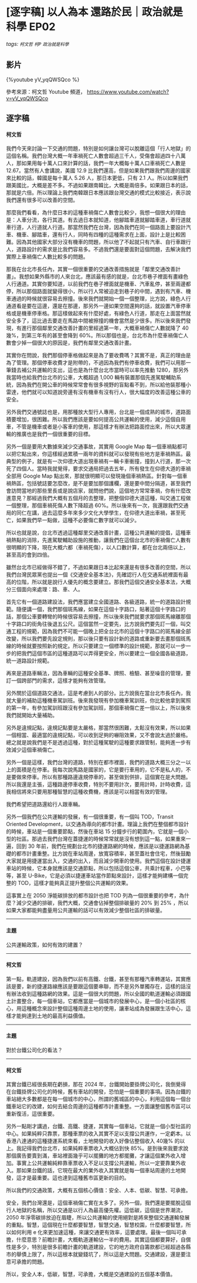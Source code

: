 # [逐字稿] 以人為本 還路於民｜政治就是科學 EP02

###### tags: `柯文哲` `柯P` `政治就是科學`

## 影片

{%youtube yV_yqQWSQco %}

參考來源：柯文哲 Youtube 頻道， https://www.youtube.com/watch?v=yV_yqQWSQco


## 逐字稿

#### 柯文哲

我們今天來討論一下交通的問題，特別是如何讓台灣可以脫離這個「行人地獄」的這個名稱。我們台灣大概一年車禍死亡人數會超過三千人，受傷會超過四十八萬人，那如果用每十萬人口來計算的話，我們一年大概每十萬人口車禍死亡人數是 12.67。當然有人會講說，美國 12.9 比我們還高，但是如果我們跟我們周邊的國家來比較的話，韓國是每十萬人 5.26 人，那日本更低，只有 2.1 人。所以如果我們跟美國比，大概是差不多。不過如果跟南韓比，大概是兩倍多。如果跟日本的話，那就是六倍。所以理論上我們南韓跟日本應該跟台灣交通的模式比較接近，表示說我們還有很多可以改善的空間。

那麼我們看看，為什麼日本的這種車禍傷亡人數會比較少，我想一個很大的理由是：人車分流，各行其道。有去過日本就知道，他腳踏車道就腳踏車道，車行道就車行道，人行道就人行道。那當然我們在台灣，因為我們在同一個路面上要設計汽車、機車、腳踏車，還有行人，同時有四種的這種需求在上面，設計上是比較困難。因為其他國家大部分沒有機車的問題，所以他了不起就只有汽車、自行車跟行人，道路設計的需求是比我們容易多。不過我們還是要面對這個問題，去解決我們實際上車禍傷亡人數比較多的問題。

那我在台北市長任內，其實一個很重要的交通改善措施就是「鄰里交通改善計畫」。我想如果外縣市的人來台北，應該最有感的就是，台北市巷子裡面有畫綠色人行通道。其實你要知道，以前我們在巷子裡面就是機車、汽車亂停，甚至兩邊都停，所以那個路面就變得很小，所以行人常被迫走到巷子的中間，遇到有汽車、機車通過的時候就很容易去擦撞。後來我們就開始一個一個整理，比方說，綠色人行通道看是要在這邊，還是在那邊，那另外一邊如果空間還夠的話，就設置汽車停車格或是機車停車格。那這樣做起來有什麼好處，有綠色人行道，那走在上面當然就安全多了，這比過去要走在馬路中間被擦撞的機會當然是少很多。所以後來我們發現，有進行那個鄰里交通改善計畫的里經過第一年，大概車禍傷亡人數就降了 40幾%，到第三年有的甚至會降到 60%。所以那個也是，台北市為什麼車禍傷亡人數會少掉一個很大的原因是，我們有鄰里交通改善計畫。

其實你在問說，我們那個停車格做起來是為了要收費嗎？其實不是，真正的理由是為了管理。那個停車收費才是附帶的，不過因為我們有停車收費，我們可以用那一筆錢去補公共運輸的支出，這也是為什麼台北市當時可以率先推動 1280，那另外我當時也給我們台北市的公車，大概超過 1,000 輛有裝置那個先進駕駛輔助系統，因為我們在開公車的時候常常會有很多視野的盲點看不到，所以給他裝那種小雷達，他們就可以知道說旁邊有沒有機車有沒有行人，很大幅度的改善這種公車的安全。

另外我們交通號誌也是，用那種放大型行人專用，台北是一個成熟的城市，道路面積要增加，很困難。所以我們應該是要如何提高公共運輸的使用，減少這個自用車，不管是機車或者是小客車的使用，那這樣才有辦法把路面控出來，所以大眾運輸的推廣也是我們一個很重要的目標。

另外一個是要用大數據來減少交通事故，其實用 Google Map 每一個車禍點都可以把它點出來，你這樣經過累積一兩年的資料就可以發現有些地方是車禍熱區。最典型的例子，就是有一次仰德大道出現車禍有一輛卡車衝撞，撞到人行道，那一次死了四個人。當時我就覺得，要求交通局把過去五年，所有發生在仰德大道的車禍全部用 Google Map 點出來，那就很明顯可以發現幾個車禍熱區。針對每一個車禍熱區，包括號誌要怎麼改，是不是要加那個護欄，還是要中間分隔道，甚至我們會訪問當地的那些里長或是說店家，就問他們說，這個地方常常車禍，你有什麼改進意見？那經過我們大概有五個月的去整理，把整個仰德大道這種，叫交通工程做一個整理，那個車禍死傷人數下降超過 60%。所以後來有一次，我還跟我們交通局的同仁在講，過去這麼多年來多少文化大學學生，在仰德大道出車禍，甚至死亡，如果我們早一點做，這種不必要傷亡數字就可以減少。

所以也就是說，台北市透過這種鄰里交通改善計畫，這種公共運輸的提倡，這種車禍熱點的消除，先進駕駛輔助設施的推動，讓我們在這個台北市的車禍傷亡人數有很明顯的下降，現在大概六都（車禍死傷），以人口數計算，都在台北兩倍以上，甚至高的會到四倍。

雖然台北市已經做得不錯了，不過如果跟日本比起來還是有很多改善的空間，所以我們台灣民眾黨也提出一個《交通安全基本法》，先確認行人在交通系統裡面有最高的位階，所以就是說行人優先的概念要建立。那我們這個交通安全基本法，大概分三個面向來處理：路、車、人。

首先它有一個道路建設法，我們應當建立全國道路、各級道路，統一的道路設計規範。隨便講一個，我們那個斑馬線，如果在這個十字路口，貼著這個十字路口的話，那個公車要轉彎的時候很容易去擦撞，所以後來我們就要求那個斑馬線離那個十字路口的街角往後退五公尺。這個當然一定要先，比方說我們要先訂一個，叫交通工程的規範，因為我們不可能一個晚上把全台北市的這個十字路口的斑馬線全部改變，所以我們要先設定規則，那以後只要有設計新的道路或重新要去畫那個斑馬線的時候就要按照新的規定。所以只要建立一個標準的設計規範，那就可以一步一步的把我們這個市區的這種道路可以弄得更安全，所以要建立一個全國各級道路，統一道路設計規範。

再來是道路車輛法，因為車輛的這種安全基準、牌照、檢驗、甚至噪音的管理，要訂一個跨部門的需求，這樣才能夠有效管理。

另外關於這個道路交通法，這是考慮到人的部分。比方說我在當台北市長任內，我就大量的補助這種機車駕訓班。後來我發現有參加機車駕訓班，你比較他拿到駕照的第一年，有參加駕訓班跟沒有參加駕訓班，那個車禍傷亡差一倍以上，所以後來我們就開始大量補助。

另外是違規記點，違規記點要是太嚴格，那當然很困難，太鬆沒有效果，所以如果一個相當、最適當的違規記點，可以收到足夠的嚇阻效果，又不會說太過於嚴格。總之就是說我們是不是透過這種，對於這種駕駛的這種要求跟管制，能夠進一步有效減少這個車禍傷亡。

另外一個是這樣，我們台灣的道路，特別在都市裡面，我們的道路大概三分之一以上的面積是在停車。我每次說馬路是國家的，它是要行車用的，它不是私人的，不是要做來停車。所以有那種路邊違規停車的，甚至做到併排，這個實在是大問題。所以我還是主張，這種路邊停車收費，特別不要用計次，要用計時，計時收費，這我相信將來只要用那種智慧的這種收費機，應該是可以相當有效的管理。

我們希望把道路還給行人跟車輛。

另外一個我們在公共運輸的發展，有一個很重要，有一個叫 TOD，Transit Oriented Development，以交通為導向的都市計畫。理論上我們在整個都市設計的時候，車站是一個重要節點，然後在車站 15 分鐘步行的範圍內，它就是一個小型的社區。那過去我們台灣在蓋捷運的時候常常就是沒有想到這一點，如果重來一遍，回到 30 年前，我們在規劃台北市的捷運路網的時候，應該是以捷運路網為基礎的都市計畫重整。比方說在車站周邊，放寬容積率，甚至蓋社會住宅，然後鼓勵大家就是用捷運當出入，交通的出入，而且減少開車的使用。我們這個在設計捷運車站的時候，它本身就應該是交通節點，所以包括這個公車，共乘計程車，小巴等等，甚至 U-Bike，它是必須以捷運車站當作節點來設計，這樣才能夠建構一個完整的 TOD，這樣才能夠真正提升整個公共運輸的效果。

這事實上在 2050 淨能碳排放的都市設計也把 TOD 列為一個很重要的參考，為什麼？減少交通的排碳，我們大概，交通會佔掉整個排碳量的 20% 到 25% ，所以如果大家都能夠盡量用公共運輸的話可以有效減少整個社區的排碳量。

---

#### 主題

公共運輸政策，如何有效的建置？

---

#### 柯文哲

第一點，軌道建設，因為我們以前有高鐵、台鐵，甚至有那種汽車轉運站，其實應該是要，新的捷運路線應該是要跟這個要串聯，而不是另外單獨存在，這樣的話沒有辦法收到這種路網的效果。這是一個很大的問題，所以全國的軌道運輸必須跟國土計畫整合，每一個車站，它都應當是一個城市的發展中心，是一個小社區的核心，用這種概念來設計整個這種周邊土地的使用，讓車站成為發展跟生活中心，這樣才能夠達到土地的最高利益價值。

---

#### 主題

對於台鐵公司化的看法？

---

#### 柯文哲

其實台鐵已經很長期在虧損，那在 2024 年，台鐵開始要掛牌公司化，我倒覺得在台鐵掛牌公司化的時候，舊有車站的開發，恐怕是一個重要的事項。因為台鐵的車站絕大多數都是在每一個城市的中心，所謂的舊城區的中心，利用這個每一個台鐵車站它的改建，如何去結合周邊的這種都市計畫重整。一方面讓整個舊市區可以重新復活，這很重要。

另外一點剛才講過，台鐵、高鐵、捷運，其實每一個車站，它就是一個小型社區的中心。如果純粹只靠票，那種車票的收入其實不足以支撐公共運作，一定虧本。以香港八達通的這種捷運系統來看，土地開發的收入好像佔整個收入 40幾% 的以上。我記得我們台北市，如果純粹車票收入大概佔到快 85%。是到後來我要求說那個廣告要賣到滿，車站裡面幾乎可以擺攤的地方都擺攤，才讓這個業外收入增加。事實上公共運輸純粹靠車票收入不足以支撐公共運輸，所以一定要靠業外收入。那如果台鐵的話，它現在最大的業外收入其實就是每一個車站周邊的土地開發，這才是最重要。這也達到這種舊市區更新的目的。

所以我們的交通政策，大概有五個核心價值：安全、人本、低碳、智慧、可承擔。

安全，我們台灣還是，這個車禍傷亡實在太多了。另外一個，我們還是要擺脫這個行人地獄的名稱，所以交通是以行人為最高優先權。這低碳，這個是世界潮流，2050 年淨零碳排放迫在眉睫，所以公共運輸的使用絕對是將來整個交通運輸發展的重點。智慧，這個現在什麼都要智慧，智慧交通，智慧校園，什麼都要智慧，所以如何利用 e 化來更加速這種，來讓交通更有效率，這要處理。最後一個叫可承擔，什麼意思？前瞻計畫，大概軌道運輸佔一半的費用。其實這個都要算好，自償性是多少，特別是很多前瞻計畫的軌道建設，它的地方政府自籌款都已經超過各縣市的舉債上限了，所以這根本就變錢坑了，所以這是大問題。交通建設，還是要注意可承擔的問題。

所以，安全人本，低碳，智慧，可承擔，大概是交通建設的五個基本價值。

